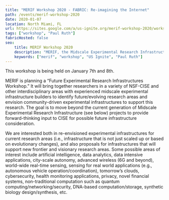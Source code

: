 ```yaml
---
title: "MERIF Workshop 2020 - FABRIC: Re-imagining the Internet"
path: /events/merif-workshop-2020
date: 2020-01-07
location: North Miami, FL
url: https://sites.google.com/a/us-ignite.org/merif-workshop-2020/workshop
tags: ["workshop", "Paul Ruth"]
fabricHosted: false
seo:
    title: MERIF Workshop 2020
    description: "MERIF, the Midscale Experimental Research Infrastructure Forum, is an NSF-CISE-funded project, one of whose goals is to look beyond today’s midscale research infrastructure projects for visions of future infrastructures that can support experiments at the frontiers of CISE research areas, both within computer science itself and interdisciplinary."
    keywords: ["merif", "workshop", "US Ignite", "Paul Ruth"]
---
```


This workshop is being held on January 7th and 8th.

MERIF is planning a “Future Experimental Research Infrastructures Workshop.” It will bring together researchers in a variety of NSF-CISE and other interdisciplinary areas with experienced midscale experimental infrastructure builders to identify future/evolving research areas and envision community-driven experimental infrastructures to support this research. The goal is to move beyond the current generation of Midscale Experimental Research Infrastructure (see below) projects to provide forward-thinking input to CISE for possible future infrastructure consideration.

We are interested both in re-envisioned experimental infrastructures for current research areas (i.e., infrastructure that is not just scaled up or based on evolutionary changes), and also proposals for infrastructures that will support new frontier and visionary research areas.  Some possible areas of interest include artificial intelligence, data analytics, data intensive applications, city-scale autonomy, advanced wireless (6G and beyond), world-wide real-time sensing, sensing for real world applications (e.g., autonomous vehicle operation/coordination), tomorrow’s clouds, cybersecurity, health monitoring applications, privacy, novel financial systems, non-traditional computation such as quantum computing/networking/security, DNA-based computation/storage, synthetic biology design/synthesis, etc.
